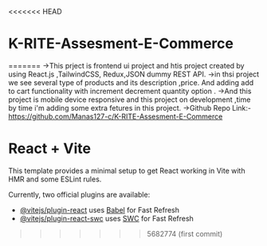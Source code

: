<<<<<<< HEAD
# K-RITE-Assesment-E-Commerce
=======
->This prject is frontend ui project and htis project created by using React.js ,TailwindCSS, Redux,JSON dummy REST API.
->in thsi project we see several type of products and its description ,price. And adding add to cart functionality with increment decrement quantity option .
->And this project is mobile device responsive and this project on development ,time by time i'm adding some extra fetures in this project.
->Github Repo Link:- https://github.com/Manas127-c/K-RITE-Assesment-E-Commerce
# React + Vite

This template provides a minimal setup to get React working in Vite with HMR and some ESLint rules.

Currently, two official plugins are available:

- [@vitejs/plugin-react](https://github.com/vitejs/vite-plugin-react/blob/main/packages/plugin-react/README.md) uses [Babel](https://babeljs.io/) for Fast Refresh
- [@vitejs/plugin-react-swc](https://github.com/vitejs/vite-plugin-react-swc) uses [SWC](https://swc.rs/) for Fast Refresh
>>>>>>> 5682774 (first commit)
